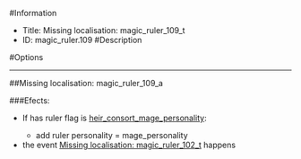 #Information
 - Title: Missing localisation: magic_ruler_109_t
 - ID: magic_ruler.109
#Description

#Options

___
##Missing localisation: magic_ruler_109_a

###Efects:<ul><li>If has ruler flag is [heir_consort_mage_personality](../flags/heir_consort_mage_personality.md):</li><ul><li>add ruler personality = mage_personality</li></ul><li>the event [Missing localisation: magic_ruler_102_t](../events/missing_localisation_magic_ruler_102_t.md) happens</li></ul>
